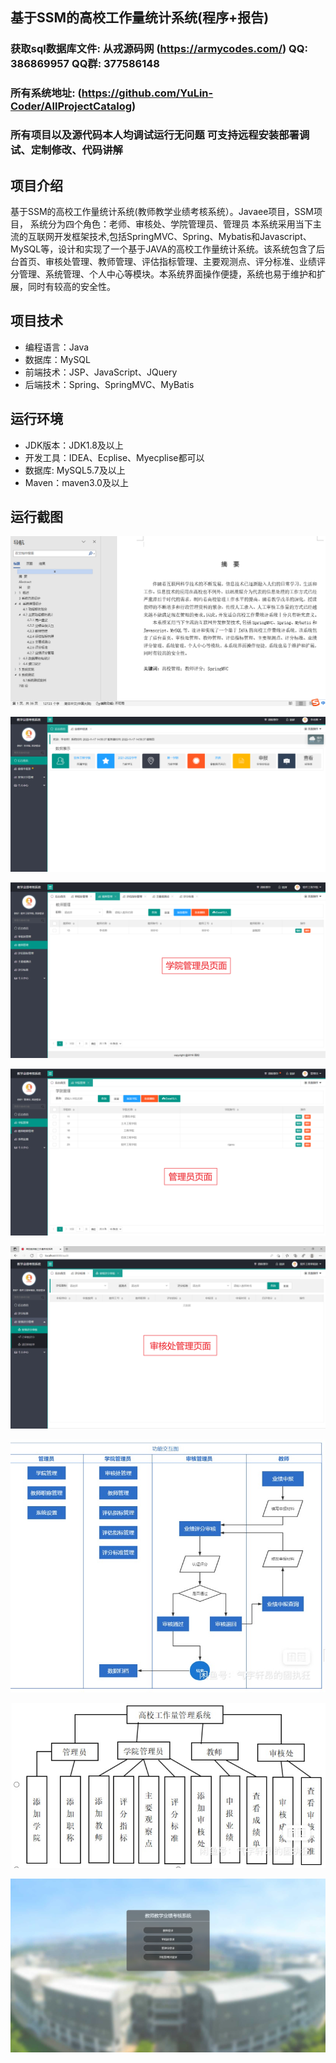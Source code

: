 ## 基于SSM的高校工作量统计系统(程序+报告)

###  获取sql数据库文件: 从戎源码网 (https://armycodes.com/) QQ: 386869957 QQ群: 377586148
###  所有系统地址: (https://github.com/YuLin-Coder/AllProjectCatalog) 
###  所有项目以及源代码本人均调试运行无问题 可支持远程安装部署调试、定制修改、代码讲解

## 项目介绍
基于SSM的高校工作量统计系统(教师教学业绩考核系统）。Javaee项目，SSM项目，
系统分为四个角色：老师、审核处、学院管理员、管理员
本系统采用当下主流的互联网开发框架技术,包括SpringMVC、Spring、Mybatis和Javascript、MySQL等，设计和实现了一个基于JAVA的高校工作量统计系统。该系统包含了后台首页、审核处管理、教师管理、评估指标管理、主要观测点、评分标准、业绩评分管理、系统管理、个人中心等模块。本系统界面操作便捷，系统也易于维护和扩展，同时有较高的安全性。

## 项目技术
- 编程语言：Java
- 数据库：MySQL
- 前端技术：JSP、JavaScript、JQuery
- 后端技术：Spring、SpringMVC、MyBatis

## 运行环境
- JDK版本：JDK1.8及以上
- 开发工具：IDEA、Ecplise、Myecplise都可以
- 数据库: MySQL5.7及以上
- Maven：maven3.0及以上

## 运行截图
![](screenshot/1.png)

![](screenshot/2.png)

![](screenshot/3.png)

![](screenshot/4.png)

![](screenshot/5.png)

![](screenshot/6.png)

![](screenshot/7.png)

![](screenshot/8.png)
